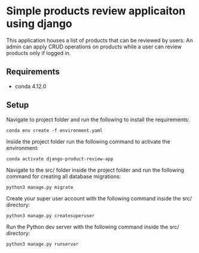 # Simple products review applicaiton using django

This application houses a list of products that can be reviewed by users. An admin can apply CRUD operations on products while a user can review products only if logged in.

## Requirements

- conda 4.12.0

## Setup

Navigate to project folder and run the following to install the requirements:

    conda env create -f environment.yaml

Inside the project folder run the following command to activate the environment:

    conda activate django-product-review-app

Navigate to the src/ folder inside the project folder and run the following command for creating all database migrations:

    python3 manage.py migrate

Create your super user account with the following command inside the src/ directory:

    python3 manage.py createsuperuser

Run the Python dev server with the following command inside the src/ directory:

    python3 manage.py runserver